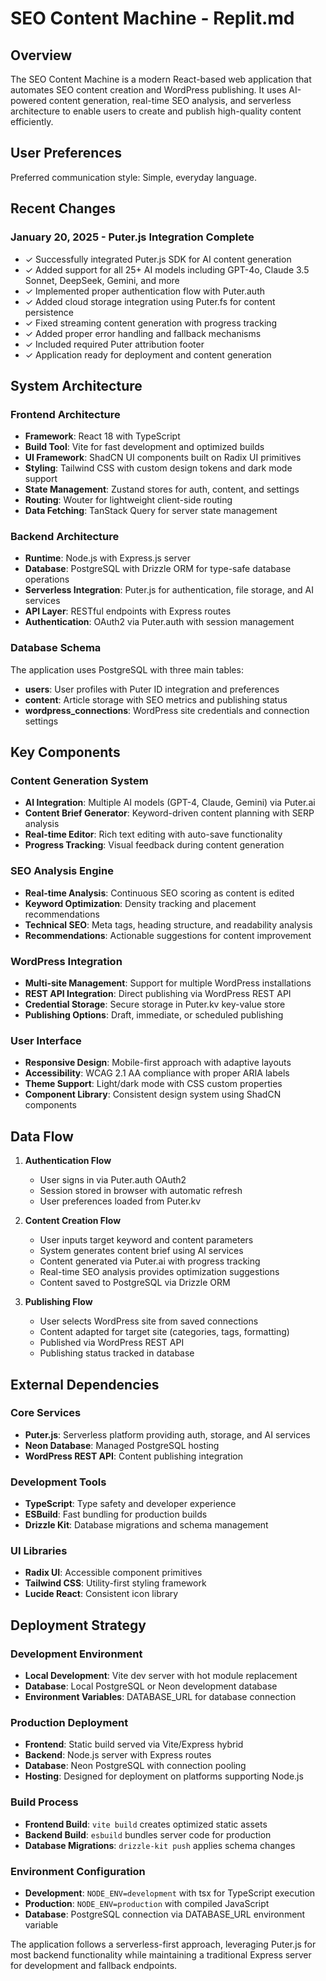 # SEO Content Machine - Replit.md

## Overview

The SEO Content Machine is a modern React-based web application that automates SEO content creation and WordPress publishing. It uses AI-powered content generation, real-time SEO analysis, and serverless architecture to enable users to create and publish high-quality content efficiently.

## User Preferences

Preferred communication style: Simple, everyday language.

## Recent Changes

### January 20, 2025 - Puter.js Integration Complete
- ✓ Successfully integrated Puter.js SDK for AI content generation
- ✓ Added support for all 25+ AI models including GPT-4o, Claude 3.5 Sonnet, DeepSeek, Gemini, and more
- ✓ Implemented proper authentication flow with Puter.auth
- ✓ Added cloud storage integration using Puter.fs for content persistence
- ✓ Fixed streaming content generation with progress tracking
- ✓ Added proper error handling and fallback mechanisms
- ✓ Included required Puter attribution footer
- ✓ Application ready for deployment and content generation

## System Architecture

### Frontend Architecture
- **Framework**: React 18 with TypeScript
- **Build Tool**: Vite for fast development and optimized builds
- **UI Framework**: ShadCN UI components built on Radix UI primitives
- **Styling**: Tailwind CSS with custom design tokens and dark mode support
- **State Management**: Zustand stores for auth, content, and settings
- **Routing**: Wouter for lightweight client-side routing
- **Data Fetching**: TanStack Query for server state management

### Backend Architecture
- **Runtime**: Node.js with Express.js server
- **Database**: PostgreSQL with Drizzle ORM for type-safe database operations
- **Serverless Integration**: Puter.js for authentication, file storage, and AI services
- **API Layer**: RESTful endpoints with Express routes
- **Authentication**: OAuth2 via Puter.auth with session management

### Database Schema
The application uses PostgreSQL with three main tables:
- **users**: User profiles with Puter ID integration and preferences
- **content**: Article storage with SEO metrics and publishing status
- **wordpress_connections**: WordPress site credentials and connection settings

## Key Components

### Content Generation System
- **AI Integration**: Multiple AI models (GPT-4, Claude, Gemini) via Puter.ai
- **Content Brief Generator**: Keyword-driven content planning with SERP analysis
- **Real-time Editor**: Rich text editing with auto-save functionality
- **Progress Tracking**: Visual feedback during content generation

### SEO Analysis Engine
- **Real-time Analysis**: Continuous SEO scoring as content is edited
- **Keyword Optimization**: Density tracking and placement recommendations
- **Technical SEO**: Meta tags, heading structure, and readability analysis
- **Recommendations**: Actionable suggestions for content improvement

### WordPress Integration
- **Multi-site Management**: Support for multiple WordPress installations
- **REST API Integration**: Direct publishing via WordPress REST API
- **Credential Storage**: Secure storage in Puter.kv key-value store
- **Publishing Options**: Draft, immediate, or scheduled publishing

### User Interface
- **Responsive Design**: Mobile-first approach with adaptive layouts
- **Accessibility**: WCAG 2.1 AA compliance with proper ARIA labels
- **Theme Support**: Light/dark mode with CSS custom properties
- **Component Library**: Consistent design system using ShadCN components

## Data Flow

1. **Authentication Flow**
   - User signs in via Puter.auth OAuth2
   - Session stored in browser with automatic refresh
   - User preferences loaded from Puter.kv

2. **Content Creation Flow**
   - User inputs target keyword and content parameters
   - System generates content brief using AI services
   - Content generated via Puter.ai with progress tracking
   - Real-time SEO analysis provides optimization suggestions
   - Content saved to PostgreSQL via Drizzle ORM

3. **Publishing Flow**
   - User selects WordPress site from saved connections
   - Content adapted for target site (categories, tags, formatting)
   - Published via WordPress REST API
   - Publishing status tracked in database

## External Dependencies

### Core Services
- **Puter.js**: Serverless platform providing auth, storage, and AI services
- **Neon Database**: Managed PostgreSQL hosting
- **WordPress REST API**: Content publishing integration

### Development Tools
- **TypeScript**: Type safety and developer experience
- **ESBuild**: Fast bundling for production builds
- **Drizzle Kit**: Database migrations and schema management

### UI Libraries
- **Radix UI**: Accessible component primitives
- **Tailwind CSS**: Utility-first styling framework
- **Lucide React**: Consistent icon library

## Deployment Strategy

### Development Environment
- **Local Development**: Vite dev server with hot module replacement
- **Database**: Local PostgreSQL or Neon development database
- **Environment Variables**: DATABASE_URL for database connection

### Production Deployment
- **Frontend**: Static build served via Vite/Express hybrid
- **Backend**: Node.js server with Express routes
- **Database**: Neon PostgreSQL with connection pooling
- **Hosting**: Designed for deployment on platforms supporting Node.js

### Build Process
- **Frontend Build**: `vite build` creates optimized static assets
- **Backend Build**: `esbuild` bundles server code for production
- **Database Migrations**: `drizzle-kit push` applies schema changes

### Environment Configuration
- **Development**: `NODE_ENV=development` with tsx for TypeScript execution
- **Production**: `NODE_ENV=production` with compiled JavaScript
- **Database**: PostgreSQL connection via DATABASE_URL environment variable

The application follows a serverless-first approach, leveraging Puter.js for most backend functionality while maintaining a traditional Express server for development and fallback endpoints.